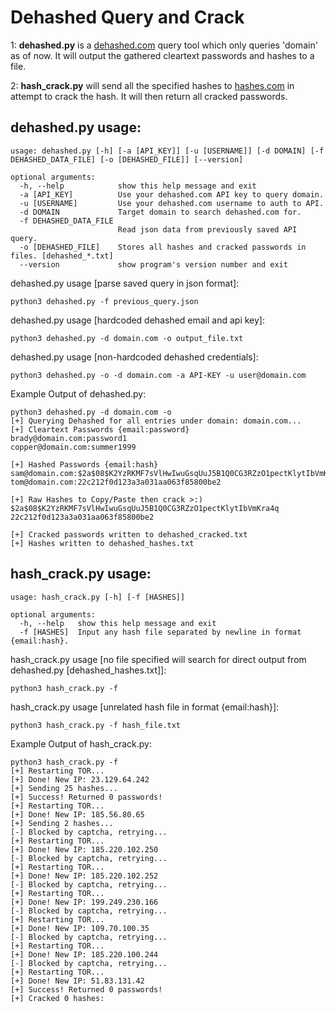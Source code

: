 # Dehashed Query and Crack
1: <b>dehashed.py</b> is a  <a href="https://dehashed.com">dehashed.com</a> query tool which only queries 'domain' as of now. It will output the gathered cleartext passwords and hashes to a file.

2: <b>hash_crack.py</b> will send all the specified hashes to <a href="https://hashes.com">hashes.com</a> in attempt to crack the hash. It will then return all cracked passwords.

## dehashed.py usage:
```
usage: dehashed.py [-h] [-a [API_KEY]] [-u [USERNAME]] [-d DOMAIN] [-f DEHASHED_DATA_FILE] [-o [DEHASHED_FILE]] [--version]

optional arguments:
  -h, --help            show this help message and exit
  -a [API_KEY]          Use your dehashed.com API key to query domain.
  -u [USERNAME]         Use your dehashed.com username to auth to API.
  -d DOMAIN             Target domain to search dehashed.com for.
  -f DEHASHED_DATA_FILE
                        Read json data from previously saved API query.
  -o [DEHASHED_FILE]    Stores all hashes and cracked passwords in files. [dehashed_*.txt]
  --version             show program's version number and exit
```
dehashed.py usage [parse saved query in json format]:
```
python3 dehashed.py -f previous_query.json
```
dehashed.py usage [hardcoded dehashed email and api key]:
```
python3 dehashed.py -d domain.com -o output_file.txt
```
dehashed.py usage [non-hardcoded dehashed credentials]:
```
python3 dehashed.py -o -d domain.com -a API-KEY -u user@domain.com 
```

Example Output of dehashed.py:
```
python3 dehashed.py -d domain.com -o
[+] Querying Dehashed for all entries under domain: domain.com...
[+] Cleartext Passwords {email:password}
brady@domain.com:password1
copper@domain.com:summer1999

[+] Hashed Passwords {email:hash}
sam@domain.com:$2a$08$K2YzRKMF7sVlHwIwuGsqUuJ5B1Q0CG3RZzO1pectKlytIbVmKra4q
tom@domain.com:22c212f0d123a3a031aa063f85800be2

[+] Raw Hashes to Copy/Paste then crack >:)
$2a$08$K2YzRKMF7sVlHwIwuGsqUuJ5B1Q0CG3RZzO1pectKlytIbVmKra4q
22c212f0d123a3a031aa063f85800be2

[+] Cracked passwords written to dehashed_cracked.txt
[+] Hashes written to dehashed_hashes.txt
```

## hash_crack.py usage:

```
usage: hash_crack.py [-h] [-f [HASHES]]

optional arguments:
  -h, --help   show this help message and exit
  -f [HASHES]  Input any hash file separated by newline in format {email:hash}.
```
hash_crack.py usage [no file specified will search for direct output from dehashed.py [dehashed_hashes.txt]]:
```
python3 hash_crack.py -f 
```
hash_crack.py usage [unrelated hash file in format {email:hash}]:
```
python3 hash_crack.py -f hash_file.txt
```
Example Output of hash_crack.py:
```
python3 hash_crack.py -f 
[+] Restarting TOR...
[+] Done! New IP: 23.129.64.242
[+] Sending 25 hashes...
[+] Success! Returned 0 passwords!
[+] Restarting TOR...
[+] Done! New IP: 185.56.80.65
[+] Sending 2 hashes...
[-] Blocked by captcha, retrying...
[+] Restarting TOR...
[+] Done! New IP: 185.220.102.250
[-] Blocked by captcha, retrying...
[+] Restarting TOR...
[+] Done! New IP: 185.220.102.252
[-] Blocked by captcha, retrying...
[+] Restarting TOR...
[+] Done! New IP: 199.249.230.166
[-] Blocked by captcha, retrying...
[+] Restarting TOR...
[+] Done! New IP: 109.70.100.35
[-] Blocked by captcha, retrying...
[+] Restarting TOR...
[+] Done! New IP: 185.220.100.244
[-] Blocked by captcha, retrying...
[+] Restarting TOR...
[+] Done! New IP: 51.83.131.42
[+] Success! Returned 0 passwords!
[+] Cracked 0 hashes:
```
